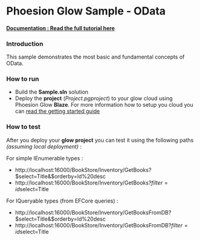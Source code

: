 # Phoesion Glow Sample - OData


#### [Documentation : Read the full tutorial here](https://glow-docs.phoesion.com/articles/xxx.html)


### Introduction
This sample demonstrates the most basic and fundamental concepts of OData.


### How to run
- Build the **Sample.sln** solution
- Deploy the **project** (*Project.pgproject*) to your glow cloud using Phoesion Glow **Blaze**. For more information how to setup you cloud you can [read the getting started guide](https://glow-docs.phoesion.com/getting_started/DevMachine_Setup.html)


### How to test
After you deploy your **glow project** you can test it using the following paths *(assuming local deployment)* :

For simple IEnumerable types :
- http://localhost:16000/BookStore/Inventory/GetBooks?$select=Title&$orderby=Id%20desc
- http://localhost:16000/BookStore/Inventory/GetBooks?$filter=id%20eq%201&$select=Title

For IQueryable types (from EFCore queries) : 
- http://localhost:16000/BookStore/Inventory/GetBooksFromDB?$select=Title&$orderby=Id%20desc
- http://localhost:16000/BookStore/Inventory/GetBooksFromDB?$filter=id%20eq%201&$select=Title

